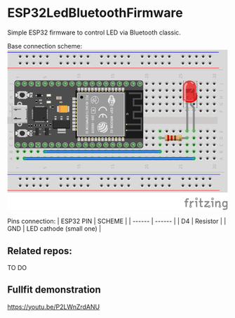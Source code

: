# ESP32LedBluetoothFirmware
Simple ESP32 firmware to control LED via Bluetooth classic.

Base connection scheme:
![scheme](https://github.com/amusement-x-labs/ESP32LedBluetoothFirmware/blob/main/Scheme.png)

Pins connection:
| ESP32 PIN | SCHEME |
| ------ | ------ |
| D4 | Resistor |
| GND | LED cathode (small one) |

## Related repos:
TO DO

## Fullfit demonstration
https://youtu.be/P2LWnZrdANU